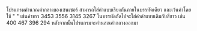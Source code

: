 โปรแกรมคำนวณค่ากลางของเซนเซอร์ สามารถใส่ค่าแบบเรียงกันภายในบรรทัดเดียว และเว้นค่าโดยใช้ " " เช่นค่าขาว 3453 3556 3145 3267 
ในบรรทัดถัดไปจะใส่ค่าดำแบบเดิมกับสีขาว เช่น 400 467 396 294 
หลังจากนั้นโปรแกรมจะคำนสณค่ากลางออกมา
